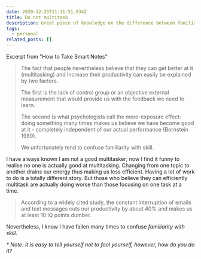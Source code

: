 ```yaml
---
date: 2020-12-25T11:11:51.834Z
title: Do not multitask
description: Great piece of knowledge on the difference between familiarity and skill
tags:
  - personal
related_posts: []
---
```

Excerpt from "How to Take Smart Notes"

> The fact that people nevertheless believe that they can get better at it (multitasking) and increase their productivity can easily be explained by two factors. 
>
> The first is the lack of control group or an objective external measurement that would provide us with the feedback we need to learn. 
>
> The second is what psychologists call the mere-exposure effect: doing something many times makes us believe we have become good at it - completely independent of our actual performance (Bornstein 1989). 
>
> We unfortunately tend to confuse familiarity with skill.

I have always known I am not a good multitasker; now I find it funny to realise no one is actually good at multitasking. Changing from one topic to another drains our energy thus making us less efficient. Having a lot of work to do is a totally different story. But those who believe they can efficiently multitask are actually doing worse than those focusing on one task at a time. 

> According to a widely cited study, the constant interruption of emails and text messages cuts our productivity by about 40% and makes us at least 10 IQ points dumber.

Nevertheless, I know I have fallen many times to confuse *familiarity with skill.* 

*\* Note: it is easy to tell yourself not to fool yourself, however, how do you do it?*